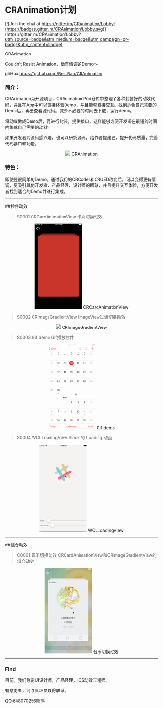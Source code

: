 # CRAnimation计划

[![Join the chat at https://gitter.im/CRAnimation/Lobby](https://badges.gitter.im/CRAnimation/Lobby.svg)](https://gitter.im/CRAnimation/Lobby?utm_source=badge&utm_medium=badge&utm_campaign=pr-badge&utm_content=badge)

CRAnimation

Couldn’t Resist Animation，做有情调的Demo～

gitHub:<https://github.com/BearRan/CRAnimation>

### 简介：

CRAnimation为开源项目，CRAnimation Pod仓库中整理了各种封装好的动效代码，并且在App中可以直接体验Demo，并且能够直接交互。找到适合自己需要的Demo后，再去查看源代码。减少不必要的时间去下载，运行demo。

将动效做成Demo后，再进行封装，提供接口，这样能够方便开发者在最短的时间内集成自己需要的动效。

如果开发者对源码感兴趣，也可以研究源码，给作者提建议，提升代码质量，完善代码接口和功能。

<center>
<img src="READMEResource/CRPerformance.gif" width=156 />
CRAnimation
</center>

### 特色：

即使是很简单的Demo，通过我们的CRCoder和CRUED改变后，可以变得更有情调，更吸引其他开发者、产品经理、设计师的眼球，并且提升交互体验，方便开发者找到适合的Demo并进行集成。

---
##控件动效

>S0001
CRCardAnimationView
卡片切换动效

<center>
<img src="Example/CRAnimation/Demo/WidgetDemo/S0001_CRCardAnimationViewDemo/CRCardAnimationViewDemoVC.gif" width=156 />
CRCardAnimationView
</center>

>S0002
CRImageGradientView
ImageView过渡切换动效

<center>
<img src="Example/CRAnimation/Demo/WidgetDemo/S0002_CRImageGradientViewDemo/CRImageGradientDemoVC.gif" width=156 />
CRImageGradientView
</center>

>S0003
Gif demo
Gif播放控件

<center>
<img src="Example/CRAnimation/Demo/WidgetDemo/S0003_GifDemo/GifPlay.gif" width=156 />
Gif demo
</center>

>S0004
WCLLoadingView
Slack 的 Loading 动画

<center>
<img src="Example/CRAnimation/Demo/WidgetDemo/S0004_WCLLoadingView/WCLLoadingView.gif" width=156 />
WCLLoadingView
</center>

---
##组合动效

>C0001
音乐切换动效
CRCardAnimationView和CRImageGradientView的组合动效

<center>
<img src="Example/CRAnimation/Demo/MixDemo/C0001_CRMusicCardDemo/CRMusicCardDemoVC.gif" width=156 />
音乐切换动效
</center>

---
### Find

目前，我们急需UI设计师，产品经理，iOS动效工程师。

有意向者，可与管理员取得联系。

QQ:648070256熊熊


